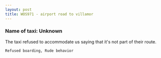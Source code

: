 ```yaml
---
layout: post
title: WOS971 - airport road to villamor 
---
```


### Name of taxi: Unknown

The taxi refused to accommodate us saying that it's not part of their route.

```Refused boarding, Rude behavior```
